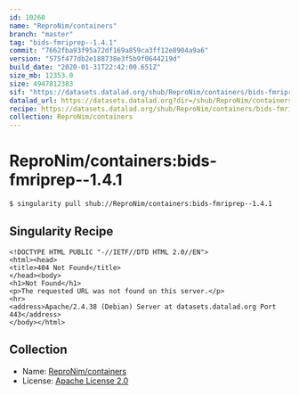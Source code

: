 ```yaml
---
id: 10260
name: "ReproNim/containers"
branch: "master"
tag: "bids-fmriprep--1.4.1"
commit: "7662fba93f95a72df169a859ca3ff12e8904a9a6"
version: "575f477db2e188738e3f5b9f0644219d"
build_date: "2020-01-31T22:42:00.651Z"
size_mb: 12353.0
size: 4947812383
sif: "https://datasets.datalad.org/shub/ReproNim/containers/bids-fmriprep--1.4.1/2020-01-31-7662fba9-575f477d/575f477db2e188738e3f5b9f0644219d.sif"
datalad_url: https://datasets.datalad.org?dir=/shub/ReproNim/containers/bids-fmriprep--1.4.1/2020-01-31-7662fba9-575f477d/
recipe: https://datasets.datalad.org/shub/ReproNim/containers/bids-fmriprep--1.4.1/2020-01-31-7662fba9-575f477d/Singularity
collection: ReproNim/containers
---
```


# ReproNim/containers:bids-fmriprep--1.4.1

```bash
$ singularity pull shub://ReproNim/containers:bids-fmriprep--1.4.1
```

## Singularity Recipe

```singularity
<!DOCTYPE HTML PUBLIC "-//IETF//DTD HTML 2.0//EN">
<html><head>
<title>404 Not Found</title>
</head><body>
<h1>Not Found</h1>
<p>The requested URL was not found on this server.</p>
<hr>
<address>Apache/2.4.38 (Debian) Server at datasets.datalad.org Port 443</address>
</body></html>
```

## Collection

 - Name: [ReproNim/containers](https://github.com/ReproNim/containers)
 - License: [Apache License 2.0](https://api.github.com/licenses/apache-2.0)

